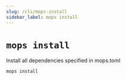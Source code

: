 ```yaml
---
slug: /cli/mops-install
sidebar_label: mops install
---
```


# `mops install`

Install all dependencies specified in mops.toml
```
mops install
```